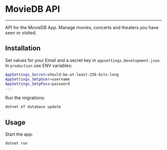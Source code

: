 # MovieDB API

---

API for the MovieDB App. Manage movies, concerts and theaters you have seen or visited.

## Installation

Set values for your Email and a secret key in `appsettings.Development.json`. In `production` use ENV variables:

```sh
AppSettings_Secret=should-be-at-least-256-bits-long
AppSettings_SmtpUser=username
AppSettings_SmtpPass=password
...
```

Run the migrations:

```sh
dotnet ef database update
```

## Usage

Start the app:

```sh
dotnet run
```

